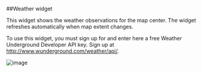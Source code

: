 ##Weather widget

This widget shows the weather observations for the map center. The widget refreshes automatically when map extent changes. 

To use this widget, you must sign up for and enter here a free Weather Underground Developer API key. Sign up at http://www.wunderground.com/weather/api/.

![image](https://cloud.githubusercontent.com/assets/4983864/16164707/8d33bbaa-3494-11e6-8bb3-fbc48ae0841f.png)

